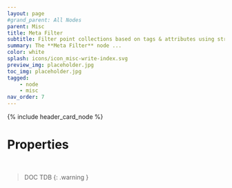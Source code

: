 ```yaml
---
layout: page
#grand_parent: All Nodes
parent: Misc
title: Meta Filter
subtitle: Filter point collections based on tags & attributes using string queries
summary: The **Meta Filter** node ...
color: white
splash: icons/icon_misc-write-index.svg
preview_img: placeholder.jpg
toc_img: placeholder.jpg
tagged: 
    - node
    - misc
nav_order: 7
---
```


{% include header_card_node %}

# Properties
<br>

> DOC TDB
{: .warning }